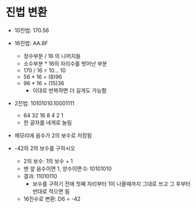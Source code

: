 # 진법 변환

* 10진법: 170.56

* 16진법: AA.8F
  * 정수부분 / 16 의 나머지들
  * 소수부분 * 16의 자리수를 벗어난 부분
  * 170 / 16 = 10... 10
  * 56 * 16 = (8)96
  * 96 * 16 = (15)36
    * 이대로 반복하면 더 길게도 가능함
* 2진법: 10101010.10001111
  * 64 32 16 8 4 2 1
  * 한 글자를 네게로 늘림
* 메모리에 음수가 2의 보수로 저장됨

* -42의 2의 보수를 구하시오
  * 2의 보수: 1의 보수 + 1
  * 맨 앞 음수이면 1, 양수이면 0: 10101010
  * 결과: 11010110
    * 보수를 구하기 전에 첫째 자리부터 1이 나올때까지 그대로 쓰고 그 후부터 반대로 적으면 됨
  * 16진수로 변환: D6 = -42
